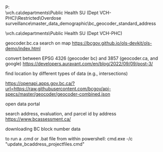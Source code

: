 P:\
\\vch.ca\departments\Public Health SU (Dept VCH-PHC)\Restricted\Overdose surveillance\master_data\_demographic\bc_geocoder_standard_address

\\vch.ca\departments\Public Health SU (Dept VCH-PHC)

geocoder.bc.ca
search on map
https://bcgov.github.io/ols-devkit/ols-demo/index.html

convert between EPSG 4326 (geocoder bc) and 3857 (geocoder.ca, and google)
https://developers.auravant.com/en/blog/2022/09/09/post-3/

find location by different types of data (e.g., intersections)

https://openapi.apps.gov.bc.ca/?url=https://raw.githubusercontent.com/bcgov/api-specs/master/geocoder/geocoder-combined.json

open data portal


search address, evaluation, and parcel id by address
https://www.bcassessment.ca/

downloading BC block number data

to run a .cmd or .bat file from within powershell:
cmd.exe -/c "update_bcaddress_projectfiles.cmd"
